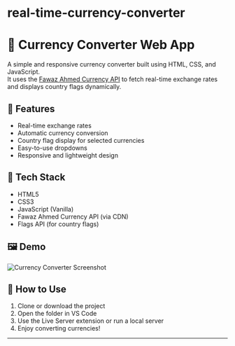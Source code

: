 # real-time-currency-converter
# 💱 Currency Converter Web App

A simple and responsive currency converter built using HTML, CSS, and JavaScript.  
It uses the [Fawaz Ahmed Currency API](https://github.com/fawazahmed0/currency-api) to fetch real-time exchange rates and displays country flags dynamically.

## 🚀 Features

- Real-time exchange rates
- Automatic currency conversion
- Country flag display for selected currencies
- Easy-to-use dropdowns
- Responsive and lightweight design

## 🔧 Tech Stack

- HTML5
- CSS3
- JavaScript (Vanilla)
- Fawaz Ahmed Currency API (via CDN)
- Flags API (for country flags)

## 🖼️ Demo

![Currency Converter Screenshot](https://flagsapi.com/US/flat/64.png)

## 📂 How to Use

1. Clone or download the project
2. Open the folder in VS Code
3. Use the Live Server extension or run a local server
4. Enjoy converting currencies!

---
